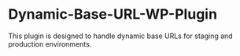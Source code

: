 # Dynamic-Base-URL-WP-Plugin
This plugin is designed to handle dynamic base URLs for staging and production environments.

